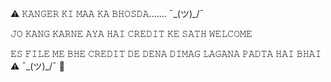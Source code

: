 ⚠︎ 𝙺𝙰𝙽𝙶𝙴𝚁 𝙺𝙸 𝙼𝙰𝙰 𝙺𝙰 𝙱𝙷𝙾𝚂𝙳𝙰.......  ¯\_(ツ)_/¯

𝙹𝙾 𝙺𝙰𝙽𝙶 𝙺𝙰𝚁𝙽𝙴 𝙰𝚈𝙰 𝙷𝙰𝙸 𝙲𝚁𝙴𝙳𝙸𝚃 𝙺𝙴 𝚂𝙰𝚃𝙷 𝚆𝙴𝙻𝙲𝙾𝙼𝙴 

𝙴𝚂 𝙵𝙸𝙻𝙴 𝙼𝙴 𝙱𝙷𝙴 𝙲𝚁𝙴𝙳𝙸𝚃 𝙳𝙴 𝙳𝙴𝙽𝙰 𝙳𝙸𝙼𝙰𝙶 𝙻𝙰𝙶𝙰𝙽𝙰 𝙿𝙰𝙳𝚃𝙰 𝙷𝙰𝙸 𝙱𝙷𝙰𝙸 ⚠︎  ¯\_(ツ)_/¯ 🤣
